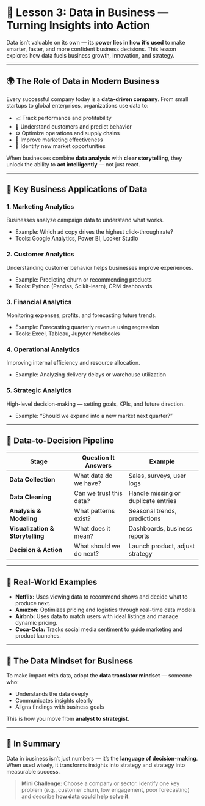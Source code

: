 
# 💼 Lesson 3: Data in Business — Turning Insights into Action

Data isn’t valuable on its own — its **power lies in how it’s used** to make smarter, faster, and more confident business decisions.
This lesson explores how data fuels business growth, innovation, and strategy.

---

## 🌍 The Role of Data in Modern Business

Every successful company today is a **data-driven company**.
From small startups to global enterprises, organizations use data to:

* 📈 Track performance and profitability
* 🧠 Understand customers and predict behavior
* ⚙️ Optimize operations and supply chains
* 🎯 Improve marketing effectiveness
* 🚀 Identify new market opportunities

When businesses combine **data analysis** with **clear storytelling**, they unlock the ability to **act intelligently** — not just react.

---

## 🧩 Key Business Applications of Data

### 1. **Marketing Analytics**

Businesses analyze campaign data to understand what works.

* Example: Which ad copy drives the highest click-through rate?
* Tools: Google Analytics, Power BI, Looker Studio

### 2. **Customer Analytics**

Understanding customer behavior helps businesses improve experiences.

* Example: Predicting churn or recommending products
* Tools: Python (Pandas, Scikit-learn), CRM dashboards

### 3. **Financial Analytics**

Monitoring expenses, profits, and forecasting future trends.

* Example: Forecasting quarterly revenue using regression
* Tools: Excel, Tableau, Jupyter Notebooks

### 4. **Operational Analytics**

Improving internal efficiency and resource allocation.

* Example: Analyzing delivery delays or warehouse utilization

### 5. **Strategic Analytics**

High-level decision-making — setting goals, KPIs, and future direction.

* Example: “Should we expand into a new market next quarter?”

---

## 🔁 Data-to-Decision Pipeline

| **Stage**                        | **Question It Answers** | **Example**                         |
| -------------------------------- | ----------------------- | ----------------------------------- |
| **Data Collection**              | What data do we have?   | Sales, surveys, user logs           |
| **Data Cleaning**                | Can we trust this data? | Handle missing or duplicate entries |
| **Analysis & Modeling**          | What patterns exist?    | Seasonal trends, predictions        |
| **Visualization & Storytelling** | What does it mean?      | Dashboards, business reports        |
| **Decision & Action**            | What should we do next? | Launch product, adjust strategy     |

---

## 🧠 Real-World Examples

* **Netflix:** Uses viewing data to recommend shows and decide what to produce next.
* **Amazon:** Optimizes pricing and logistics through real-time data models.
* **Airbnb:** Uses data to match users with ideal listings and manage dynamic pricing.
* **Coca-Cola:** Tracks social media sentiment to guide marketing and product launches.

---

## 🧭 The Data Mindset for Business

To make impact with data, adopt the **data translator mindset** — someone who:

* Understands the data deeply
* Communicates insights clearly
* Aligns findings with business goals

This is how you move from **analyst to strategist**.

---

## 💬 In Summary

Data in business isn’t just numbers — it’s the **language of decision-making**.
When used wisely, it transforms insights into strategy and strategy into measurable success.

> **Mini Challenge:** Choose a company or sector.
> Identify one key problem (e.g., customer churn, low engagement, poor forecasting) and describe **how data could help solve it**.

